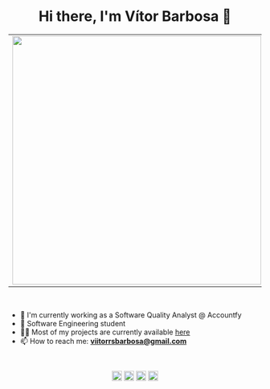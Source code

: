 <h1 align="center">
    Hi there, I'm Vítor Barbosa 👋
</h1>

<center>
<table>
    <tr>
        <td><img width="495px" align="left" src="https://github-readme-stats.vercel.app/api?username=vitorrsbarbosa&theme=buefy"/></td>
        <td><img width="400px" align="left" src="https://github-readme-stats.vercel.app/api/top-langs/?username=vitorrsbarbosa&hide=html&layout=compact&theme=buefy" /></td>
    </tr>
</table>
</center>

<br>

- 🤖 I'm currently working as a Software Quality Analyst @ Accountfy
- 🌱 Software Engineering student
- 👨‍💻 Most of my projects are currently available [here](https://github.com/vitorrsbarbosa?tab=repositories)
- 📫 How to reach me: **viitorrsbarbosa@gmail.com**
</br>

<p align="center">
<a href="https://stackoverflow.com/vitor-barbosa" target="blank">
<img align="center"
src="https://www.flaticon.com/svg/static/icons/svg/2111/2111640.svg"
alt="vitor-barbosa" height="20" width="20" /></a>

<a href="https://linkedin.com/in/vitor-rs-barbosa" target="blank">
<img align="center"
src="https://www.flaticon.com/svg/static/icons/svg/1384/1384046.svg"
alt="vitor-rs-barbosa" height="20" width="20" /></a>

<a href="https://twitter.com/vrs_barbosa" target="blank">
<img align="center"
src="https://www.flaticon.com/svg/static/icons/svg/733/733635.svg"
alt="vrs_barbosa" height="20" width="20" /></a>

<a href="https://instagram.com/vrs.barbosa" target="blank">
<img align="center"
src="https://www.flaticon.com/premium-icon/icons/svg/717/717392.svg"
alt="vrs.barbosa" height="20" width="20" /></a>
</p>

<!-- ![](https://komarev.com/ghpvc/?username=vitorrsbarbosa) -->
<!--
**vitorrsbarbosa/vitorrsbarbosa** is a ✨ _special_ ✨ repository because its `README.md` (this file) appears on your GitHub profile.

Here are some ideas to get you started:

- 🔭 I’m currently working on ...
- 🌱 I’m currently learning ...
- 👯 I’m looking to collaborate on ...
- 🤔 I’m looking for help with ...
- 💬 Ask me about ...
- 📫 How to reach me: ...
- 😄 Pronouns: ...
- ⚡ Fun fact: ...
-->
